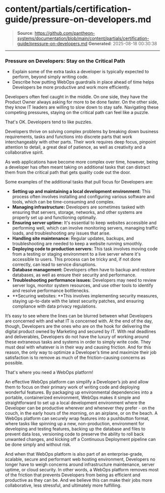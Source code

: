 # content/partials/certification-guide/pressure-on-developers.md

> **Source**: https://github.com/pantheon-systems/documentation/blob/main/content/partials/certification-guide/pressure-on-developers.md
> **Generated**: 2025-08-18 00:30:38

---

### Pressure on Developers: Stay on the Critical Path

<Alert title="By the end of this section, you should be able to:" type="info" >

* Explain some of the extra tasks a developer is typically expected to perform, beyond simply writing code.
* Describe how putting WebOps guardrails in place ahead of time helps Developers be more productive and work more efficiently.

</Alert>

Developers often feel caught in the middle. On one side, they have the Product Owner always asking for more to be done faster. On the other side, they know IT leaders are willing to slow down to stay safe. Navigating these competing pressures, staying on the critical path can feel like a puzzle.

That's OK. Developers tend to like puzzles.

Developers thrive on solving complex problems by breaking down business requirements, tasks and functions into discrete parts that work interchangeably with other parts. Their work requires deep focus, pinpoint attention to detail, a great deal of patience, as well as creativity and a collaborative spirit. 

As web applications have become more complex over time, however, being a developer has often meant taking on additional tasks that can distract them from the critical path that gets quality code out the door.

Some examples of the additional tasks that pull focus for Developers are:

* **Setting up and maintaining a local development environment:** This process often involves installing and configuring various software and tools, which can be time-consuming and complex.
* **Managing infrastructure:** Developers are sometimes tasked with ensuring that servers, storage, networks, and other systems are properly set up and functioning optimally.
* **Ensuring server uptime:** It's essential to keep websites accessible and performing well, which can involve monitoring servers, managing traffic loads, and troubleshooting any issues that arise.
* **Handling site maintenance:** Regular updates, backups, and troubleshooting are needed to keep a website running smoothly.
* **Deploying code to production servers:** This task involves moving code from a testing or staging environment to a live server where it's accessible to users. This process can be tricky and, if not done correctly, can lead to service disruptions.
* **Database management:** Developers often have to backup and restore databases, as well as ensure their security and performance.
* **Troubleshooting performance issues:** Developers may need to review server logs, monitor system resources, and use other tools to identify and resolve performance bottlenecks.
* **Securing websites: **This involves implementing security measures, staying up-to-date with the latest security patches, and ensuring compliance with data privacy regulations.



It’s easy to see where the lines can be blurred between what Developers are concerned with and what IT is concerned with. At the end of the day, though, Developers are the ones who are on the hook for delivering the digital product owned by Marketing and secured by IT. With real deadlines and deliverables, Developers do not have the luxury of working around these extraneous tasks and systems in order to simply write code. They must deal with whatever is in their way and causing friction. And for this reason, the only way to optimize a Developer’s time and maximize their job satisfaction is to remove as much of the friction-causing concerns as possible.

That's where you need a  WebOps platform!

An effective WebOps platform can simplify a Developer’s job and allow them to focus on their primary work of writing code and deploying wonderful features. By packaging up environmental dependencies into a portable, containerized environment, WebOps makes it simple and straightforward to set up a local development environment where the Developer can be productive wherever and whenever they prefer - on the couch, in the early hours of the morning, on an airplane, or on the beach. A WebOps platform can securely wrap features into a pushbutton format, where tasks like spinning up a new, non-production, environment for developing and testing features, backing up the database and files to prevent data loss, versioning code to preserve the ability to roll back unwanted changes, and kicking off a Continuous Deployment pipeline can be done simply and without risk. 

And when that WebOps platform is also part of an enterprise-grade, scalable, secure and performant web hosting environment, Developers no longer have to weigh concerns around infrastructure maintenance, server uptime, or cloud security. In other words, a WebOps platform removes most of the friction that prevents Developers from being as efficient and productive as they can be. And we believe this can make their jobs more collaborative, less stressful, and ultimately more fulfilling. 
